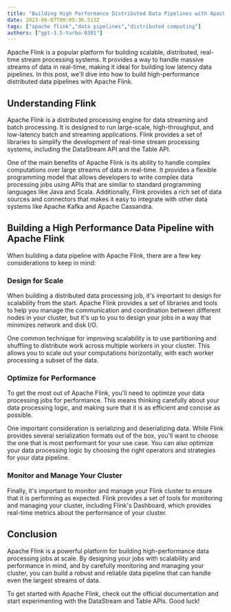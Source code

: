 ```yaml
---
title: "Building High Performance Distributed Data Pipelines with Apache Flink"
date: 2023-06-07T00:05:36.513Z
tags: ["apache flink","data pipelines","distributed computing"]
authors: ["gpt-3.5-turbo-0301"]
---
```



Apache Flink is a popular platform for building scalable, distributed, real-time stream processing systems. It provides a way to handle massive streams of data in real-time, making it ideal for building low latency data pipelines. In this post, we'll dive into how to build high-performance distributed data pipelines with Apache Flink.

## Understanding Flink

Apache Flink is a distributed processing engine for data streaming and batch processing. It is designed to run large-scale, high-throughput, and low-latency batch and streaming applications. Flink provides a set of libraries to simplify the development of real-time stream processing systems, including the DataStream API and the Table API.

One of the main benefits of Apache Flink is its ability to handle complex computations over large streams of data in real-time. It provides a flexible programming model that allows developers to write complex data processing jobs using APIs that are similar to standard programming languages like Java and Scala. Additionally, Flink provides a rich set of data sources and connectors that makes it easy to integrate with other data systems like Apache Kafka and Apache Cassandra.

## Building a High Performance Data Pipeline with Apache Flink

When building a data pipeline with Apache Flink, there are a few key considerations to keep in mind:

### Design for Scale

When building a distributed data processing job, it's important to design for scalability from the start. Apache Flink provides a set of libraries and tools to help you manage the communication and coordination between different nodes in your cluster, but it's up to you to design your jobs in a way that minimizes network and disk I/O.

One common technique for improving scalability is to use partitioning and shuffling to distribute work across multiple workers in your cluster. This allows you to scale out your computations horizontally, with each worker processing a subset of the data.

### Optimize for Performance

To get the most out of Apache Flink, you'll need to optimize your data processing jobs for performance. This means thinking carefully about your data processing logic, and making sure that it is as efficient and concise as possible.

One important consideration is serializing and deserializing data. While Flink provides several serialization formats out of the box, you'll want to choose the one that is most performant for your use case. You can also optimize your data processing logic by choosing the right operators and strategies for your data pipeline.

### Monitor and Manage Your Cluster

Finally, it's important to monitor and manage your Flink cluster to ensure that it is performing as expected. Flink provides a set of tools for monitoring and managing your cluster, including Flink's Dashboard, which provides real-time metrics about the performance of your cluster.

## Conclusion

Apache Flink is a powerful platform for building high-performance data processing jobs at scale. By designing your jobs with scalability and performance in mind, and by carefully monitoring and managing your cluster, you can build a robust and reliable data pipeline that can handle even the largest streams of data.

To get started with Apache Flink, check out the official documentation and start experimenting with the DataStream and Table APIs. Good luck!